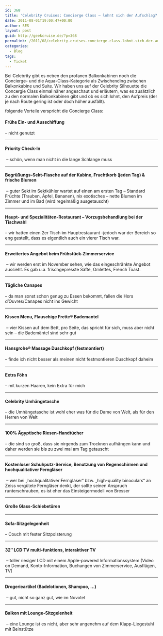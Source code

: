 ```yaml
---
id: 368
title: 'Celebrity Cruises: Concierge Class – lohnt sich der Aufschlag?'
date: 2011-08-01T19:00:47+00:00
author: SES
layout: post
guid: http://geekcruise.de/?p=368
permalink: /2011/08/celebrity-cruises-concierge-class-lohnt-sich-der-aufschlag/
categories:
  - Blog
tags:
  - Ticket
---
```

Bei Celebrity gibt es neben den profanen Balkonkabinen noch die Concierge- und die Aqua-Class-Kategorie als Zwischending zwischen Balkonkabine und Suite. Wir haben uns auf der Celebrity Silhouette die Concergie Class einmal näher angeschaut und erläutern, was es zusätzlich zu den normalen Balkonkabinen gibt und ob es sich lohnt, den Aufpreis (der je nach Route gering ist oder doch höher ausfällt).

folgende Vorteile verspricht die Concierge Class:

#### Frühe Ein- und Ausschiffung

– nicht genutzt

* * *

#### Priority Check-In


<img loading="lazy" src="/assets/2011/08/celebrity_silhouette_6537.jpg" alt="" title="Celebrity Silhouette - lange Schlangen, aber nicht bei uns"   class="alignnone size-full wp-image-381" srcset="/assets/2011/08/celebrity_silhouette_6537.jpg 606w, /assets/2011/08/celebrity_silhouette_6537-300x225.jpg 300w" sizes="(max-width: 709px) 85vw, (max-width: 909px) 67vw, (max-width: 984px) 61vw, (max-width: 1362px) 45vw, 600px" />
– schön, wenn man nicht in die lange Schlange muss

* * *

#### Begrüßungs-Sekt-Flasche auf der Kabine, Fruchtkorb (jeden Tag) & frische Blumen


<img loading="lazy" src="/assets/2011/08/celebrity_silhouette_6535.jpg" alt="" title="Celebrity Silhouette - Concierge Class - Sekt, Früchtekorb, Bettkissen-Menu"   class="alignnone size-full wp-image-379" srcset="/assets/2011/08/celebrity_silhouette_6535.jpg 606w, /assets/2011/08/celebrity_silhouette_6535-300x225.jpg 300w" sizes="(max-width: 709px) 85vw, (max-width: 909px) 67vw, (max-width: 984px) 61vw, (max-width: 1362px) 45vw, 600px" />
– guter Sekt im Sektkühler wartet auf einen am ersten Tag
– Standard Früchte (Trauben, Äpfel, Bananen), nix exotisches
– nette Blumen im Zimmer und im Bad (wird regelmäßig ausgetauscht)

* * *

#### Haupt- und Spezialitäten-Restaurant – Vorzugsbehandlung bei der Tischwahl

– wir hatten einen 2er Tisch im Hauptrestaurant -jedoch war der Bereich so eng gestellt, dass es eigentlich auch ein vierer Tisch war.

* * *

#### Erweitertes Angebot beim Frühstück-Zimmerservice


<img loading="lazy" src="/assets/2011/08/celebrity_silhouette_6531.jpg" alt="" title="Celebrity Silhouette - Concierge Class - Frühstück auf dem Zimmer"   class="alignnone size-full wp-image-375" srcset="/assets/2011/08/celebrity_silhouette_6531.jpg 606w, /assets/2011/08/celebrity_silhouette_6531-300x225.jpg 300w" sizes="(max-width: 709px) 85vw, (max-width: 909px) 67vw, (max-width: 984px) 61vw, (max-width: 1362px) 45vw, 600px" />
– wir werden erst im November sehen, wie das eingeschränkte Angebot aussieht. Es gab u.a. frischgepresste Säfte, Omlettes, French Toast.

* * *

#### Tägliche Canapes

– da man sonst schon genug zu Essen bekommt, fallen die Hors d&#8217;Ouvres/Canapes nicht ins Gewicht

* * *

#### Kissen Menu, Flauschige Frette® Bademantel


<img loading="lazy" src="/assets/2011/08/celebrity_silhouette_6532.jpg" alt="" title="Celebrity Silhouette - Concierge Class - Bademantel"   class="alignnone size-full wp-image-376" srcset="/assets/2011/08/celebrity_silhouette_6532.jpg 606w, /assets/2011/08/celebrity_silhouette_6532-150x150.jpg 150w, /assets/2011/08/celebrity_silhouette_6532-300x298.jpg 300w" sizes="(max-width: 709px) 85vw, (max-width: 909px) 67vw, (max-width: 984px) 61vw, (max-width: 1362px) 45vw, 600px" />
– vier Kissen auf dem Bett, pro Seite, das spricht für sich, muss aber nicht sein
– die Bademäntel sind sehr gut

* * *

#### Hansgrohe® Massage Duschkopf (festmontiert)

– finde ich nicht besser als meinen nicht festmontieren Duschkopf daheim

* * *

#### Extra Föhn

– mit kurzen Haaren, kein Extra für mich

* * *

#### Celebrity Umhängetasche

– die Umhängetasche ist wohl eher was für die Dame von Welt, als für den Herren von Welt

* * *

#### 100% Ägyptische Riesen-Handtücher

– die sind so groß, dass sie nirgends zum Trocknen aufhängen kann und daher werden sie bis zu zwei mal am Tag getauscht

* * *

#### Kostenloser Schuhputz-Service, Benutzung von Regenschirmen und hochqualitativer Ferngläser


<img loading="lazy" src="/assets/2011/08/celebrity_silhouette_6534.jpg" alt="" title="Celebrity Silhouette - Concierge Class - Fernglas"   class="alignnone size-full wp-image-378" srcset="/assets/2011/08/celebrity_silhouette_6534.jpg 606w, /assets/2011/08/celebrity_silhouette_6534-300x225.jpg 300w" sizes="(max-width: 709px) 85vw, (max-width: 909px) 67vw, (max-width: 984px) 61vw, (max-width: 1362px) 45vw, 600px" />
– wer bei &#8222;hochqualitativer Ferngläser&#8220; bzw. &#8222;high-quality binoculars&#8220; an Zeiss vergütete Ferngläser denkt, der sollte seinen Anspruch runterschrauben, es ist eher das Einsteigermodell von Bresser

* * *

#### Große Glass-Schiebetüren

* * *

#### Sofa-Sitzgelegenheit

– Couch mit fester Sitzpolsterung

* * *

#### 32&#8243; LCD TV multi-funktions, interaktiver TV


<img loading="lazy" src="/assets/2011/08/celebrity_silhouette_6538.jpg" alt="" title="Celebrity Silhouette - Concierge Class - Interaktives TV"   class="alignnone size-full wp-image-382" srcset="/assets/2011/08/celebrity_silhouette_6538.jpg 606w, /assets/2011/08/celebrity_silhouette_6538-300x225.jpg 300w" sizes="(max-width: 709px) 85vw, (max-width: 909px) 67vw, (max-width: 984px) 61vw, (max-width: 1362px) 45vw, 600px" />
– toller riesiger LCD mit einem Apple-powered Informationssystem (Video on Demand, Konto-Information, Buchungen von Zimmerservice, Ausflügen, TV)

* * *

#### Drogerieartikel (Badelotionen, Shampoo, &#8230;)


<img loading="lazy" src="/assets/2011/08/celebrity_silhouette_6533.jpg" alt="" title="Celebrity Silhouette - Concierge Class - Badartikel"   class="alignnone size-full wp-image-377" srcset="/assets/2011/08/celebrity_silhouette_6533.jpg 606w, /assets/2011/08/celebrity_silhouette_6533-300x225.jpg 300w" sizes="(max-width: 709px) 85vw, (max-width: 909px) 67vw, (max-width: 984px) 61vw, (max-width: 1362px) 45vw, 600px" />
– gut, nicht so ganz gut, wie im Novotel

* * *

#### Balkon mit Lounge-Sitzgelenheit


<img loading="lazy" src="/assets/2011/08/celebrity_silhouette_6530.jpg" alt="" title="Celebrity Silhouette - Concierge Class - Balkon "   class="alignnone size-full wp-image-374" srcset="/assets/2011/08/celebrity_silhouette_6530.jpg 606w, /assets/2011/08/celebrity_silhouette_6530-300x225.jpg 300w" sizes="(max-width: 709px) 85vw, (max-width: 909px) 67vw, (max-width: 984px) 61vw, (max-width: 1362px) 45vw, 600px" />
– eine Lounge ist es nicht, aber sehr angenehm auf dem Klapp-Liegestuhl mit Beinstütze
